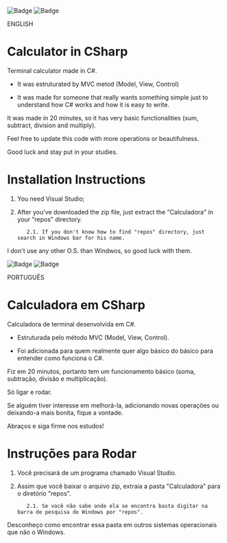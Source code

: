 ![Badge](https://img.shields.io/badge/Realese%20Date-may%2F2022-blueviolet)
![Badge](https://img.shields.io/badge/Code%20complexity-Very%20Easy-brightgreen)

ENGLISH

# Calculator in CSharp

Terminal calculator made in C#.

- It was estruturated by MVC metod (Model, View, Control)

- It was made for someone that really wants something simple just to understand how C# works and how it is easy to write.

It was made in 20 minutes, so it has very basic functionalities (sum, subtract, division and multiply).

Feel free to update this code with more operations or beautifulness.

Good luck and stay put in your studies.

# Installation Instructions 

1. You need Visual Studio;
2. After you've downloaded the zip file, just extract the "Calculadora" in your "repos" directory.

          2.1. If you don't know how to find "repos" directory, just search in Windows bar for his name.

I don't use any other O.S. than Windwos, so good luck with them.

![Badge](https://img.shields.io/badge/Data%2de%2Lançamento-maio%2F2022-blueviolet)
![Badge](https://img.shields.io/badge/Nível$20do%20código-Muito%20Fácil-brightgreen)

PORTUGUÊS

# Calculadora em CSharp

Calculadora de terminal desenvolvida em C#.

- Estruturada pelo método MVC (Model, View, Control).

- Foi adicionada para quem realmente quer algo básico do básico para entender como funciona o C#.

Fiz em 20 minutos, portanto tem um funcionamento básico (soma, subtração, divisão e multiplicação).

Só ligar e rodar.

Se alguém tiver interesse em melhorá-la, adicionando novas operações ou deixando-a mais bonita, fique a vontade.

Abraços e siga firme nos estudos!

# Instruções para Rodar

1. Você precisará de um programa chamado Visual Studio.

2. Assim que você baixar o arquivo zip, extraia a pasta "Calculadora" para o diretório "repos".

          2.1. Se você não sabe onde ela se encontra basta digitar na barra de pesquisa do Windows por "repos".
 
Desconheço como encontrar essa pasta em outros sistemas operacionais que não o Windows.
